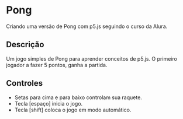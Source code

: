# Pong
Criando uma versão de Pong com p5.js seguindo o curso da Alura.

## Descrição
Um jogo simples de Pong para aprender conceitos de p5.js.
O primeiro jogador a fazer 5 pontos, ganha a partida.

## Controles
- Setas para cima e para baixo controlam sua raquete.
- Tecla [espaço] inicia o jogo.
- Tecla [shift] coloca o jogo em modo automático.
